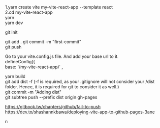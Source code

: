 1.yarn create vite my-vite-react-app --template react</br>
2.cd my-vite-react-app  
  yarn  
  yarn dev  
      
git init  
  
git add . 
git commit -m "first-commit"   
git push   

Go to your vite.config.js file. And add your base url to it.  
defineConfig({  
base: '/my-vite-react-app/' , 
  
yarn build  
git add dist -f (-f is required, as your .gitignore will not consider your /dist folder. Hence, it is required for git to consider it as well.)  
git commit -m "Adding dist"  
git subtree push --prefix dist origin gh-pages

  




https://gitbook.tw/chapters/github/fail-to-push   
https://dev.to/shashannkbawa/deploying-vite-app-to-github-pages-3ane  

n